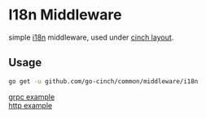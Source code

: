 # I18n Middleware


simple [i18n](https://github.com/go-cinch/common/i18n) middleware, used under [cinch layout](https://github.com/go-cinch/layout).


## Usage


```bash
go get -u github.com/go-cinch/common/middleware/i18n
```


[grpc example](https://github.com/go-cinch/auth/blob/dev/internal/server/grpc.go#L37)  
[http example](https://github.com/go-cinch/auth/blob/dev/internal/server/http.go#L39)
